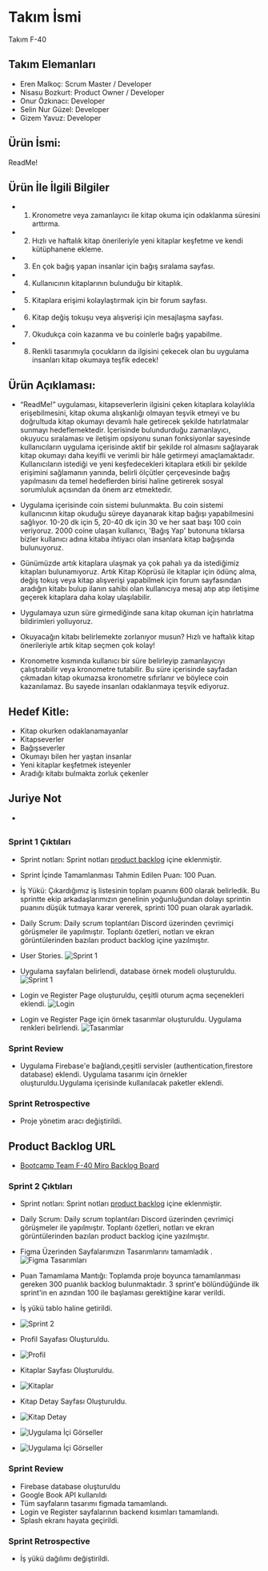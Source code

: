 # Takım İsmi

Takım F-40

## Takım Elemanları

- Eren Malkoç: Scrum Master / Developer
- Nisasu Bozkurt: Product Owner / Developer
- Onur Özkınacı: Developer
- Selin Nur Güzel: Developer
- Gizem Yavuz: Developer

## Ürün İsmi:

ReadMe!


## Ürün İle İlgili Bilgiler

-
    1. Kronometre veya zamanlayıcı ile kitap okuma için odaklanma süresini arttırma.
-
    2. Hızlı ve haftalık kitap önerileriyle yeni kitaplar keşfetme ve kendi kütüphanene ekleme.
-
    3. En çok bağış yapan insanlar için bağış sıralama sayfası.
-
    4. Kullanıcının kitaplarının bulunduğu bir kitaplık.
-
    5. Kitaplara erişimi kolaylaştırmak için bir forum sayfası.
-
    6. Kitap değiş tokuşu veya alışverişi için mesajlaşma sayfası.
-
    7. Okudukça coin kazanma ve bu coinlerle bağış yapabilme.
-
    8. Renkli tasarımıyla çocukların da ilgisini çekecek olan bu uygulama insanları kitap okumaya teşfik edecek!

## Ürün Açıklaması:

- “ReadMe!” uygulaması, kitapseverlerin ilgisini çeken kitaplara kolaylıkla erişebilmesini, kitap okuma alışkanlığı
  olmayan teşvik etmeyi ve bu doğrultuda kitap okumayı devamlı hale getirecek şekilde hatırlatmalar sunmayı
  hedeflemektedir. İçerisinde bulundurduğu zamanlayıcı, okuyucu sıralaması ve iletişim opsiyonu sunan fonksiyonlar
  sayesinde kullanıcıların uygulama içerisinde aktif bir şekilde rol almasını sağlayarak kitap okumayı daha keyifli ve
  verimli bir hâle getirmeyi amaçlamaktadır. Kullanıcıların istediği ve yeni keşfedecekleri kitaplara etkili bir şekilde
  erişimini sağlamanın yanında, belirli ölçütler çerçevesinde bağış yapılmasını da temel hedeflerden birisi haline
  getirerek sosyal sorumluluk açısından da önem arz etmektedir.

- Uygulama içerisinde coin sistemi bulunmakta. Bu coin sistemi kullanıcının kitap okuduğu süreye dayanarak kitap bağışı
  yapabilmesini sağlıyor. 10-20 dk için 5, 20-40 dk için 30 ve her saat başı 100 coin veriyoruz. 2000 coine ulaşan kullanıcı, 'Bağış Yap' butonuna tıklarsa bizler kullanıcı adına kitaba ihtiyacı olan insanlara kitap bağışında bulunuyoruz.
  
- Günümüzde artık kitaplara ulaşmak ya çok pahalı ya da istediğimiz kitapları bulunamıyoruz. Artık Kitap Köprüsü ile kitaplar için ödünç alma, değiş tokuş veya kitap alışverişi yapabilmek için forum sayfasından aradığın kitabı bulup ilanın sahibi olan kullanıcıya mesaj atıp atıp iletişime geçerek kitaplara daha kolay ulaşılabilir.
  
- Uygulamaya uzun süre girmediğinde sana kitap okuman için hatırlatma bildirimleri yolluyoruz.
  
- Okuyacağın kitabı belirlemekte zorlanıyor musun? Hızlı ve haftalık kitap önerileriyle artık kitap seçmen çok kolay!
  
- Kronometre kısmında kullanıcı bir süre belirleyip zamanlayıcıyı çalıştırabilir veya kronometre tutabilir. Bu süre içerisinde sayfadan çıkmadan kitap okumazsa kronometre sıfırlanır ve böylece coin kazanılamaz. Bu sayede insanları odaklanmaya teşvik ediyoruz.

## Hedef Kitle:

- Kitap okurken odaklanamayanlar
- Kitapseverler
- Bağışseverler
- Okumayı bilen her yaştan insanlar
- Yeni kitaplar keşfetmek isteyenler
- Aradığı kitabı bulmakta zorluk çekenler

## Juriye Not
- 

##

### Sprint 1 Çıktıları

- Sprint notları: Sprint notları [product backlog](https://miro.com/app/board/uXjVM_hL6MI=/?share_link_id=525118540066)
  içine eklenmiştir.
- Sprint İçinde Tamamlanması Tahmin Edilen Puan: 100 Puan.
- İş Yükü: Çıkardığımız iş listesinin toplam puanını 600 olarak belirledik. Bu sprintte ekip arkadaşlarımızın genelinin
  yoğunluğundan dolayı sprintin puanını düşük tutmaya karar vererek, sprinti 100 puan olarak ayarladık.
- Daily Scrum: Daily scrum toplantıları Discord üzerinden çevrimiçi görüşmeler ile yapılmıştır. Toplantı özetleri,
  notları ve ekran görüntülerinden bazıları product backlog içine yazılmıştır.

- User Stories.
  ![Sprint 1](ProjectManagement/Sprint1Documents/user_sto.png)

- Uygulama sayfaları belirlendi, database örnek modeli oluşturuldu.
  ![Sprint 1](ProjectManagement/Sprint1Documents/sprint1.png)

- Login ve Register Page oluşturuldu, çeşitli oturum açma seçenekleri eklendi.
  ![Login](ProjectManagement/Sprint1Documents/login.png)

- Login ve Register Page için örnek tasarımlar oluşturuldu. Uygulama renkleri belirlendi.
  ![Tasarımlar](ProjectManagement/Sprint1Documents/tasarımlar.png)

### Sprint Review

- Uygulama Firebase'e bağlandı,çeşitli servisler (authentication,firestore database) eklendi.
Uygulama tasarımı için örnekler oluşturuldu.Uygulama içerisinde kullanılacak paketler eklendi.

### Sprint Retrospective

- Proje yönetim aracı değiştirildi.

## Product Backlog URL

- [Bootcamp Team F-40 Miro Backlog Board](https://miro.com/app/board/uXjVM_hL6MI=/?share_link_id=525118540066)

### Sprint 2 Çıktıları

- Sprint notları: Sprint notları [product backlog](https://miro.com/app/board/uXjVM_hL6MI=/?share_link_id=525118540066)
  içine eklenmiştir.
- Daily Scrum: Daily scrum toplantıları Discord üzerinden çevrimiçi görüşmeler ile yapılmıştır. Toplantı özetleri,
  notları ve ekran görüntülerinden bazıları product backlog içine yazılmıştır.
- Figma Üzerinden Sayfalarımızın Tasarımlarını tamamladık .
  ![Figma Tasarımları](ProjectManagement/Sprint1Documents/tasarımlar.PNG)
- Puan Tamamlama Mantığı: Toplamda proje boyunca tamamlanması gereken 300 puanlık backlog bulunmaktadır. 3 sprint'e
  bölündüğünde ilk sprint'in en azından 100 ile başlaması gerektiğine karar verildi.

- İş yükü tablo haline getirildi.
- 
  ![Sprint 2](ProjectManagement/Sprint1Documents/miroo.PNG)

- Profil Sayafası Oluşturuldu.
- 
  ![Profil](ProjectManagement/Sprint1Documents/profile.PNG)

- Kitaplar Sayfası Oluşturuldu.
- 
  ![Kitaplar](ProjectManagement/Sprint1Documents/books.PNG)
  
- Kitap Detay Sayfası Oluşturuldu.
- 
  ![Kitap Detay](ProjectManagement/Sprint1Documents/book_det.PNG)

- ![Uygulama İçi Görseller](ProjectManagement/Sprint1Documents/last_one.PNG)

- ![Uygulama İçi Görseller](ProjectManagement/Sprint1Documents/last_two.PNG)

### Sprint Review

- Firebase database oluşturuldu
- Google Book API kullanıldı
- Tüm sayfaların tasarımı figmada tamamlandı.
- Login ve Register sayfalarının backend kısımları tamamlandı.
- Splash ekranı hayata geçirildi.

### Sprint Retrospective

- İş yükü dağılımı değiştirildi.
